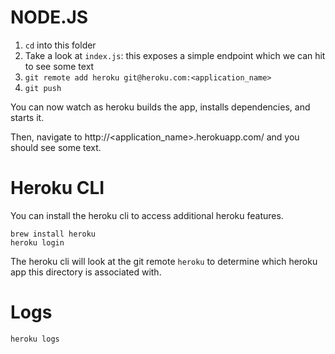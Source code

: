 # NODE.JS

1. `cd` into this folder
2. Take a look at `index.js`: this exposes a simple endpoint which we can hit to see some text
3. `git remote add heroku git@heroku.com:<application_name>`
4. `git push`

You can now watch as heroku builds the app, installs dependencies, and starts it.

Then, navigate to http://<application_name>.herokuapp.com/ and you should see some text.

# Heroku CLI

You can install the heroku cli to access additional heroku features.

```
brew install heroku
heroku login
```

The heroku cli will look at the git remote `heroku` to determine which heroku app this directory is associated with.

# Logs

```
heroku logs
```